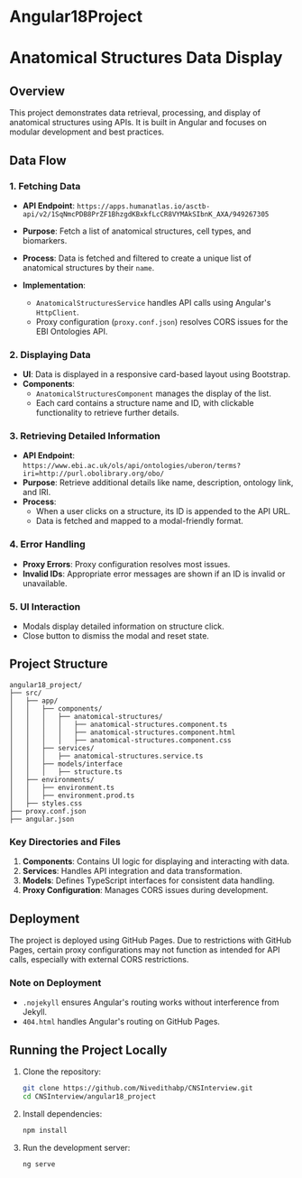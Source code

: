 # Angular18Project

# Anatomical Structures Data Display

## Overview
This project demonstrates data retrieval, processing, and display of anatomical structures using APIs. It is built in Angular and focuses on modular development and best practices.

## Data Flow

### 1. **Fetching Data**
   - **API Endpoint**: 
     `https://apps.humanatlas.io/asctb-api/v2/1SqNmcPDB8PrZF1BhzgdKBxkfLcCR8VYMAkSIbnK_AXA/949267305`
   - **Purpose**: Fetch a list of anatomical structures, cell types, and biomarkers.
   - **Process**: Data is fetched and filtered to create a unique list of anatomical structures by their `name`.

   - **Implementation**:
     - `AnatomicalStructuresService` handles API calls using Angular's `HttpClient`.
     - Proxy configuration (`proxy.conf.json`) resolves CORS issues for the EBI Ontologies API.

### 2. **Displaying Data**
   - **UI**: Data is displayed in a responsive card-based layout using Bootstrap.
   - **Components**: 
     - `AnatomicalStructuresComponent` manages the display of the list.
     - Each card contains a structure name and ID, with clickable functionality to retrieve further details.

### 3. **Retrieving Detailed Information**
   - **API Endpoint**: 
     `https://www.ebi.ac.uk/ols/api/ontologies/uberon/terms?iri=http://purl.obolibrary.org/obo/`
   - **Purpose**: Retrieve additional details like name, description, ontology link, and IRI.
   - **Process**:
     - When a user clicks on a structure, its ID is appended to the API URL.
     - Data is fetched and mapped to a modal-friendly format.

### 4. **Error Handling**
   - **Proxy Errors**: Proxy configuration resolves most issues.
   - **Invalid IDs**: Appropriate error messages are shown if an ID is invalid or unavailable.

### 5. **UI Interaction**
   - Modals display detailed information on structure click.
   - Close button to dismiss the modal and reset state.

## Project Structure
```
angular18_project/
├── src/
│   ├── app/
│   │   ├── components/
│   │   │   ├── anatomical-structures/
│   │   │   │   ├── anatomical-structures.component.ts
│   │   │   │   ├── anatomical-structures.component.html
│   │   │   │   ├── anatomical-structures.component.css
│   │   ├── services/
│   │   │   ├── anatomical-structures.service.ts
│   │   ├── models/interface
│   │   │   ├── structure.ts
│   ├── environments/
│   │   ├── environment.ts
│   │   ├── environment.prod.ts
│   ├── styles.css
├── proxy.conf.json
├── angular.json
```

### Key Directories and Files
1. **Components**: Contains UI logic for displaying and interacting with data.
2. **Services**: Handles API integration and data transformation.
3. **Models**: Defines TypeScript interfaces for consistent data handling.
4. **Proxy Configuration**: Manages CORS issues during development.

## Deployment
The project is deployed using GitHub Pages. Due to restrictions with GitHub Pages, certain proxy configurations may not function as intended for API calls, especially with external CORS restrictions.


### Note on Deployment
- `.nojekyll` ensures Angular's routing works without interference from Jekyll.
- `404.html` handles Angular's routing on GitHub Pages.

## Running the Project Locally
1. Clone the repository:
   ```bash
   git clone https://github.com/Nivedithabp/CNSInterview.git
   cd CNSInterview/angular18_project
   ```
2. Install dependencies:
   ```bash
   npm install
   ```
3. Run the development server:
   ```bash
   ng serve
   ```
   
